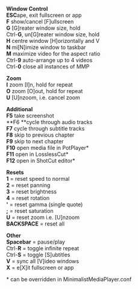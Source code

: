 **Window Control**<br />
**ESC**ape, exit fullscreen or app<br />
**F** show/cancel [F]ullscreen<br />
**G** [G]reater window size, hold<br />
Ctrl-**G**, un[G]reater window size, hold<br />
**H** centre window [H]orizontally and V<br />
**N** mi[N]imize window to taskbar<br />
**M** maximize video for the aspect ratio<br />
Ctrl-**9** auto-arrange up to 4 videos<br />
Ctrl-**0**  close all instances of MMP<br />

**Zoom**<br />
**I** zoom [I]n, hold for repeat<br />
**O** zoom [O]out, hold for repeat<br />
**U** [U]nzoom, i.e. cancel zoom<br />

**Additional**<br />
**F5** take screenshot<br />
**F6 **cycle through audio tracks<br />
**F7** cycle through subtitle tracks<br />
**F8** skip to previous chapter<br />
**F9** skip to next chapter<br />
**F10** open media file in PotPlayer\*<br />
**F11** open in LosslessCut\*<br />
**F12** open in ShotCut editor\*<br />

**Resets**<br />
**1** = reset speed to normal<br />
**2** = reset panning<br />
**3** = reset brightness<br />
**4** = reset rotation<br />
**'**  = reset gamma (single quote)<br />
**;**  = reset saturation<br />
**U** = reset  zoom i.e. [U]nzoom<br />
**BACKSPACE** = reset all<br />

**Other**<br />
**Spacebar** = pause/play<br />
Ctrl-**R** = toggle infinite repeat<br />
Ctrl-**S** = toggle [S]ubtitles<br />
**V** = sync all [V]ideo windows<br />
**X** = e[X]it fullscreen or app<br />

\* can be overridden in MinimalistMediaPlayer.conf

